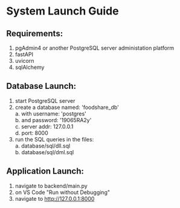 # System Launch Guide

## Requirements:
1. pgAdmin4 or another PostgreSQL server administation platform
2. fastAPI
3. uvicorn
4. sqlAlchemy

## Database Launch:
1. start PostgreSQL server </br>
2. create a database named: 'foodshare_db'  </br>
	a. with username: 'postgres'  </br>
	b. and password: '19065RA2y' </br>
    c. server addr: 127.0.0.1 </br>
    d. port: 8000 </br>
3. run the SQL queries in the files: </br>
	a. database/sql/dll.sql </br>
	b. database/sql/dml.sql </br>

## Application Launch: </br>
1. navigate to backend/main.py </br>
2. on VS Code "Run without Debugging" </br>
3. navigate to http://127.0.0.1:8000 </br>
